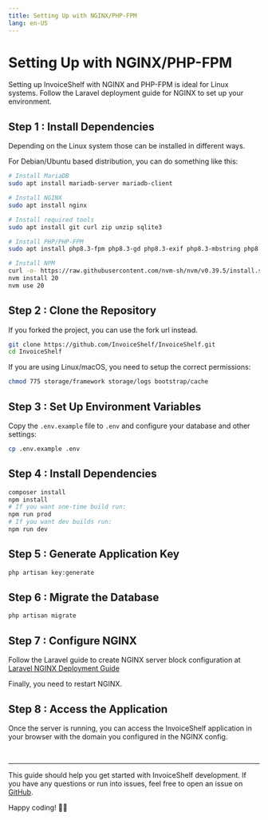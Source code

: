 ```yaml
---
title: Setting Up with NGINX/PHP-FPM
lang: en-US
---
```


# Setting Up with NGINX/PHP-FPM

Setting up InvoiceShelf with NGINX and PHP-FPM is ideal for Linux systems. Follow the Laravel deployment guide for NGINX to set up your environment.

## Step 1 : Install Dependencies

Depending on the Linux system those can be installed in different ways. 
   
For Debian/Ubuntu based distribution, you can do something like this:

```bash
# Install MariaDB
sudo apt install mariadb-server mariadb-client

# Install NGINX
sudo apt install nginx

# Install required tools
sudo apt install git curl zip unzip sqlite3

# Install PHP/PHP-FPM
sudo apt install php8.3-fpm php8.3-gd php8.3-exif php8.3-mbstring php8.3-zip php8.3-curl php8.3-bcmath

# Install NPM
curl -o- https://raw.githubusercontent.com/nvm-sh/nvm/v0.39.5/install.sh | bash
nvm install 20
nvm use 20
```

## Step 2 : Clone the Repository

If you forked the project, you can use the fork url instead.

```bash
git clone https://github.com/InvoiceShelf/InvoiceShelf.git 
cd InvoiceShelf
```

If you are using Linux/macOS, you need to setup the correct permissions:
```bash
chmod 775 storage/framework storage/logs bootstrap/cache
```

## Step 3 : Set Up Environment Variables

Copy the `.env.example` file to `.env` and configure your database and other settings:

```bash
cp .env.example .env
```

## Step 4 : Install Dependencies

```bash
composer install
npm install
# If you want one-time build run:
npm run prod
# If you want dev builds run:
npm run dev
```

## Step 5 : Generate Application Key

```bash
php artisan key:generate
```

## Step 6 : Migrate the Database

```bash
php artisan migrate
```

## Step 7 : Configure NGINX

Follow the Laravel guide to create NGINX server block configuration at [Laravel NGINX Deployment Guide](https://laravel.com/docs/11.x/deployment#nginx)

Finally, you need to restart NGINX.

## Step 8 : Access the Application

Once the server is running, you can access the InvoiceShelf application in your browser with the domain you configured in the NGINX config.

&nbsp;

---

This guide should help you get started with InvoiceShelf development. If you have any questions or run into issues, feel free to open an issue on [GitHub](https://github.com/InvoiceShelf/InvoiceShelf/issues).

Happy coding! 🧑‍💻